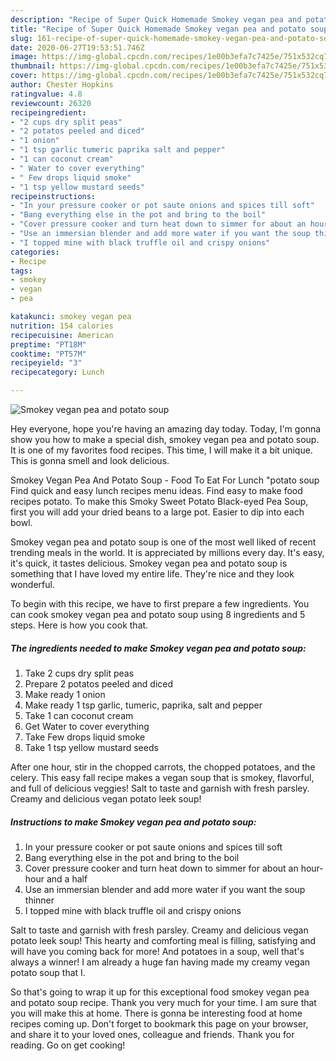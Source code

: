 ```yaml
---
description: "Recipe of Super Quick Homemade Smokey vegan pea and potato soup"
title: "Recipe of Super Quick Homemade Smokey vegan pea and potato soup"
slug: 161-recipe-of-super-quick-homemade-smokey-vegan-pea-and-potato-soup
date: 2020-06-27T19:53:51.746Z
image: https://img-global.cpcdn.com/recipes/1e00b3efa7c7425e/751x532cq70/smokey-vegan-pea-and-potato-soup-recipe-main-photo.jpg
thumbnail: https://img-global.cpcdn.com/recipes/1e00b3efa7c7425e/751x532cq70/smokey-vegan-pea-and-potato-soup-recipe-main-photo.jpg
cover: https://img-global.cpcdn.com/recipes/1e00b3efa7c7425e/751x532cq70/smokey-vegan-pea-and-potato-soup-recipe-main-photo.jpg
author: Chester Hopkins
ratingvalue: 4.8
reviewcount: 26320
recipeingredient:
- "2 cups dry split peas"
- "2 potatos peeled and diced"
- "1 onion"
- "1 tsp garlic tumeric paprika salt and pepper"
- "1 can coconut cream"
- " Water to cover everything"
- " Few drops liquid smoke"
- "1 tsp yellow mustard seeds"
recipeinstructions:
- "In your pressure cooker or pot saute onions and spices till soft"
- "Bang everything else in the pot and bring to the boil"
- "Cover pressure cooker and turn heat down to simmer for about an hour-hour and a half"
- "Use an immersian blender and add more water if you want the soup thinner"
- "I topped mine with black truffle oil and crispy onions"
categories:
- Recipe
tags:
- smokey
- vegan
- pea

katakunci: smokey vegan pea 
nutrition: 154 calories
recipecuisine: American
preptime: "PT18M"
cooktime: "PT57M"
recipeyield: "3"
recipecategory: Lunch

---
```



![Smokey vegan pea and potato soup](https://img-global.cpcdn.com/recipes/1e00b3efa7c7425e/751x532cq70/smokey-vegan-pea-and-potato-soup-recipe-main-photo.jpg)

Hey everyone, hope you're having an amazing day today. Today, I'm gonna show you how to make a special dish, smokey vegan pea and potato soup. It is one of my favorites food recipes. This time, I will make it a bit unique. This is gonna smell and look delicious.

Smokey Vegan Pea And Potato Soup - Food To Eat For Lunch &#34;potato soup Find quick and easy lunch recipes menu ideas. Find easy to make food recipes potato. To make this Smoky Sweet Potato Black-eyed Pea Soup, first you will add your dried beans to a large pot. Easier to dip into each bowl.

Smokey vegan pea and potato soup is one of the most well liked of recent trending meals in the world. It is appreciated by millions every day. It's easy, it's quick, it tastes delicious. Smokey vegan pea and potato soup is something that I have loved my entire life. They're nice and they look wonderful.


To begin with this recipe, we have to first prepare a few ingredients. You can cook smokey vegan pea and potato soup using 8 ingredients and 5 steps. Here is how you cook that.

<!--inarticleads1-->

##### The ingredients needed to make Smokey vegan pea and potato soup:

1. Take 2 cups dry split peas
1. Prepare 2 potatos peeled and diced
1. Make ready 1 onion
1. Make ready 1 tsp garlic, tumeric, paprika, salt and pepper
1. Take 1 can coconut cream
1. Get  Water to cover everything
1. Take  Few drops liquid smoke
1. Take 1 tsp yellow mustard seeds


After one hour, stir in the chopped carrots, the chopped potatoes, and the celery. This easy fall recipe makes a vegan soup that is smokey, flavorful, and full of delicious veggies! Salt to taste and garnish with fresh parsley. Creamy and delicious vegan potato leek soup! 

<!--inarticleads2-->

##### Instructions to make Smokey vegan pea and potato soup:

1. In your pressure cooker or pot saute onions and spices till soft
1. Bang everything else in the pot and bring to the boil
1. Cover pressure cooker and turn heat down to simmer for about an hour-hour and a half
1. Use an immersian blender and add more water if you want the soup thinner
1. I topped mine with black truffle oil and crispy onions


Salt to taste and garnish with fresh parsley. Creamy and delicious vegan potato leek soup! This hearty and comforting meal is filling, satisfying and will have you coming back for more! And potatoes in a soup, well that&#39;s always a winner! I am already a huge fan having made my creamy vegan potato soup that I. 

So that's going to wrap it up for this exceptional food smokey vegan pea and potato soup recipe. Thank you very much for your time. I am sure that you will make this at home. There is gonna be interesting food at home recipes coming up. Don't forget to bookmark this page on your browser, and share it to your loved ones, colleague and friends. Thank you for reading. Go on get cooking!
